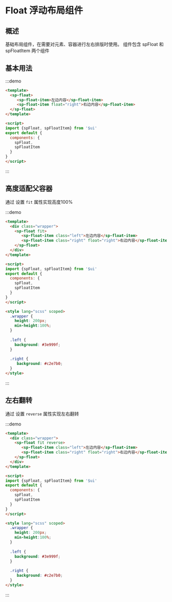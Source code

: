#  Float 浮动布局组件

## 概述

基础布局组件，在需要对元素、容器进行左右排版时使用。
组件包含 <api-link href="components/sp-float">spFloat</api-link>  和 <api-link href="components/sp-float-item">spFloatItem</api-link> 两个组件

## 基本用法

:::demo
```html
<template>
  <sp-float>
     <sp-float-item>左边内容</sp-float-item>
     <sp-float-item float="right">右边内容</sp-float-item>
  </sp-float>
</template>

<script>
import {spFloat, spFloatItem} from '$ui'
export default {
  components: {
    spFloat,
    spFloatItem
  }
}
</script>

```
:::

## 高度适配父容器

通过 设置 `fit` 属性实现高度100%

:::demo 
```html
<template>
  <div class="wrapper">
    <sp-float fit>
       <sp-float-item class="left">左边内容</sp-float-item>
       <sp-float-item class="right" float="right">右边内容</sp-float-item>
    </sp-float>
  </div>
</template>

<script>
import {spFloat, spFloatItem} from '$ui'
export default {
  components: {
    spFloat,
    spFloatItem
  }
}
</script>

<style lang="scss" scoped>
  .wrapper {
    height: 200px;
    min-height:100%;
  }
  
  .left {
    background: #3e999f;
  }
  
  .right {
     background: #c2e7b0;
  }
</style>

```
:::

## 左右翻转

通过 设置 `reverse` 属性实现左右翻转

:::demo 
```html
<template>
  <div class="wrapper">
    <sp-float fit reverse>
       <sp-float-item class="left">左边内容</sp-float-item>
       <sp-float-item class="right" float="right">右边内容</sp-float-item>
    </sp-float>
  </div>
</template>

<script>
import {spFloat, spFloatItem} from '$ui'
export default {
  components: {
    spFloat,
    spFloatItem
  }
}
</script>

<style lang="scss" scoped>
  .wrapper {
    height: 200px;
    min-height:100%;
  }
  
  .left {
    background: #3e999f;
  }
  
  .right {
     background: #c2e7b0;
  }
</style>

```
:::

